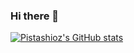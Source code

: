 ### Hi there 👋

[![Pistashioz's GitHub stats](https://github-readme-stats.vercel.app/api?username=pistashioz)](https://github.com/pistashioz/github-readme-stats)
